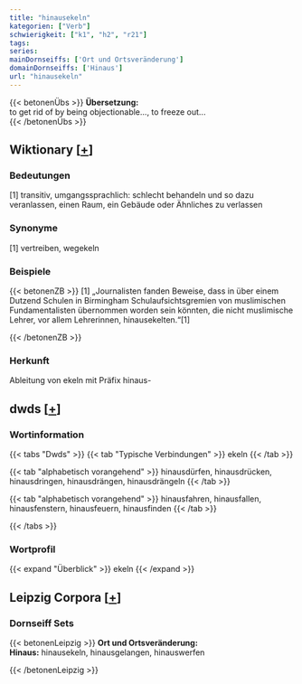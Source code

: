 ```yaml
---
title: "hinausekeln"
kategorien: ["Verb"]
schwierigkeit: ["k1", "h2", "r21"]
tags:
series:
mainDornseiffs: ['Ort und Ortsveränderung']
domainDornseiffs: ['Hinaus']
url: "hinausekeln"
---
```


{{< betonenÜbs >}}
**Übersetzung:**  
to get rid of by being objectionable..., to freeze out...  
{{< /betonenÜbs >}}

## Wiktionary [[+](https://de.wiktionary.org/wiki/hinausekeln)]

### Bedeutungen
[1] transitiv, umgangssprachlich: schlecht behandeln und so dazu veranlassen, einen Raum, ein Gebäude oder Ähnliches zu verlassen  

### Synonyme
[1] vertreiben, wegekeln  

### Beispiele
{{< betonenZB >}}
[1] „Journalisten fanden Beweise, dass in über einem Dutzend Schulen in Birmingham Schulaufsichtsgremien von muslimischen Fundamentalisten übernommen worden sein könnten, die nicht muslimische Lehrer, vor allem Lehrerinnen, hinausekelten.“[1]  

{{< /betonenZB >}}
### Herkunft
Ableitung von ekeln mit Präfix hinaus-  



## dwds [[+](https://www.dwds.de/wb/hinausekeln)]

### Wortinformation
{{< tabs "Dwds" >}}
{{< tab "Typische Verbindungen" >}}
ekeln
{{< /tab >}}

{{< tab "alphabetisch vorangehend" >}}
hinausdürfen, hinausdrücken, hinausdringen, hinausdrängen, hinausdrängeln
{{< /tab >}}

{{< tab "alphabetisch vorangehend" >}}
hinausfahren, hinausfallen, hinausfenstern, hinausfeuern, hinausfinden
{{< /tab >}}

{{< /tabs >}}

### Wortprofil
{{< expand "Überblick" >}} ekeln {{< /expand >}}

## Leipzig Corpora [[+](https://corpora.uni-leipzig.de/en/res?word=hinausekeln&corpusId=deu_newscrawl-public_2018)]

### Dornseiff Sets
{{< betonenLeipzig >}}
**Ort und Ortsveränderung:**  
**Hinaus:** hinausekeln, hinausgelangen, hinauswerfen  

{{< /betonenLeipzig >}}
